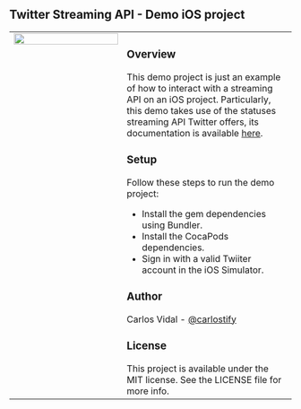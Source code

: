 ## Twitter Streaming API - Demo iOS project

<table width="100%">
    <tr>
        <td width="40%" valign="top">
            <img width="100%" src="https://media.giphy.com/media/xT9Ign5XNc44pzV9LO/giphy.gif"/>
        </td>
        <td width="60%" valign="top">
            <h3>Overview</h3>
            This demo project is just an example of how to interact with a streaming API on an
            iOS project. Particularly, this demo takes use of the statuses streaming API Twitter
            offers, its documentation is available
            <a href="https://media.giphy.com/media/3o7aCRVKhtZE3Wl1Re/giphy.gif">here</a>.<br>
            <h3>Setup</h3>
            Follow these steps to run the demo project:
            <ul>
                <li>Install the gem dependencies using Bundler.</li>
                <li>Install the CocaPods dependencies.</li>
                <li>Sign in with a valid Twiiter account in the iOS Simulator.</li>
            </ul>
            <h3>Author</h3>
            Carlos Vidal - <a href="https://twitter.com/carlostify">@carlostify</a><br>
            <h3>License</h3>
            This project is available under the MIT license. See the LICENSE file for more info.
            <br>
        </td>
    </tr>
</table>

